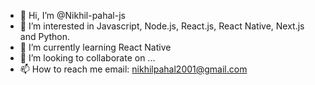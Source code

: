 - 👋 Hi, I’m @Nikhil-pahal-js
- 👀 I’m interested in Javascript, Node.js, React.js, React Native, Next.js and Python.
- 🌱 I’m currently learning React Native
- 💞️ I’m looking to collaborate on ...
- 📫 How to reach me email: nikhilpahal2001@gmail.com
<!---
Nikhil-pahal-js/Nikhil-pahal-js is a ✨ special ✨ repository because its `README.md` (this file) appears on your GitHub profile.
You can click the Preview link to take a look at your changes.
--->
